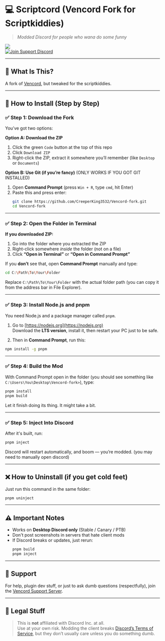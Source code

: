 # 💻 Scriptcord (Vencord Fork for Scriptkiddies)

> *Modded Discord for people who wana do some funny*  

![](https://img.shields.io/github/package-json/v/CreeperKing3532/Vencord-fork?style=for-the-badge&label=version&color=blueviolet)  
[![Join Support Discord](https://img.shields.io/discord/1138499236202944522?style=for-the-badge&label=Need%20Help%3F&color=5865F2)](https://discord.gg/D9uwnFnqmd)

---

## 🧠 What Is This?

A fork of [Vencord](https://github.com/Vendicated/Vencord), but tweaked for the scriptkiddies.

---

## 🔧 How to Install (Step by Step)

### ✅ Step 1: Download the Fork

You’ve got two options:

**Option A: Download the ZIP**
1. Click the green `Code` button at the top of this repo
2. Click `Download ZIP`
3. Right-click the ZIP, extract it somewhere you’ll remember (like `Desktop` or `Documents`)

**Option B: Use Git (if you’re fancy)** (ONLY WORKS IF YOU GOT GIT INSTALLED)
1. Open **Command Prompt** (press `Win + R`, type `cmd`, hit Enter)
2. Paste this and press enter:
   ```bash
   git clone https://github.com/CreeperKing3532/Vencord-fork.git
   cd Vencord-fork
   ```

---

### ✅ Step 2: Open the Folder in Terminal

**If you downloaded ZIP:**

1. Go into the folder where you extracted the ZIP
2. Right-click somewhere *inside* the folder (not on a file)
3. Click **“Open in Terminal”** or **“Open in Command Prompt”**

If you **don’t** see that, open **Command Prompt** manually and type:

```bash
cd C:\Path\To\Your\Folder
```

Replace `C:\Path\To\Your\Folder` with the actual folder path (you can copy it from the address bar in File Explorer).

---

### ✅ Step 3: Install Node.js and pnpm

You need Node.js and a package manager called `pnpm`.

1. Go to [https://nodejs.org](https://nodejs.org)  
   Download the **LTS version**, install it, then restart your PC just to be safe.

2. Then in **Command Prompt**, run this:

```bash
npm install -g pnpm
```

---

### ✅ Step 4: Build the Mod

With Command Prompt open in the folder (you should see something like `C:\Users\You\Desktop\Vencord-fork>`), type:

```bash
pnpm install
pnpm build
```

Let it finish doing its thing. It might take a bit.

---

### ✅ Step 5: Inject Into Discord

After it's built, run:

```bash
pnpm inject
```

Discord will restart automatically, and boom — you’re modded. (you may need to manually open discord)

---

## ❌ How to Uninstall (if you get cold feet)

Just run this command in the same folder:

```bash
pnpm uninject
```

---

## ⚠️ Important Notes

- Works on **Desktop Discord only** (Stable / Canary / PTB)
- Don't post screenshots in servers that hate client mods
- If Discord breaks or updates, just rerun:
  ```bash
  pnpm build
  pnpm inject
  ```

---

## 💬 Support

For help, plugin dev stuff, or just to ask dumb questions (respectfully), join the [Vencord Support Server](https://discord.gg/D9uwnFnqmd).

---

## 🧼 Legal Stuff

> This is **not** affiliated with Discord Inc. at all.  
> Use at your own risk. Modding the client breaks [Discord’s Terms of Service](https://discord.com/terms), but they don’t usually care unless you do something dumb.

